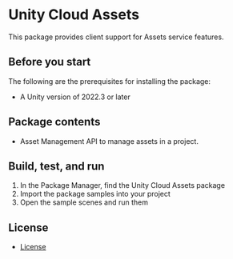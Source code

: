 # Unity Cloud Assets

This package provides client support for Assets service features.

## Before you start

The following are the prerequisites for installing the package:

* A Unity version of 2022.3 or later

## Package contents

* Asset Management API to manage assets in a project.

## Build, test, and run

1. In the Package Manager, find the Unity Cloud Assets package
2. Import the package samples into your project
3. Open the sample scenes and run them

## License
* [License](LICENSE.md)
